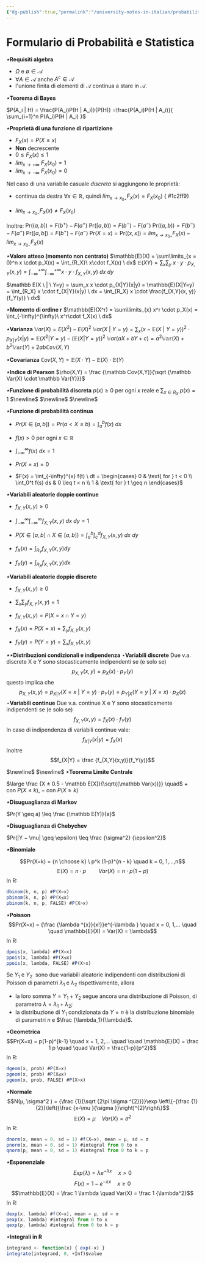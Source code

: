 ```yaml
---
{"dg-publish":true,"permalink":"/university-notes-in-italian/probabilita-e-statistica/teoria/formulario/","created":"2022-06-08T20:07:55.163+02:00","updated":"2023-01-23T17:46:02.237+01:00"}
---
```


# Formulario di Probabilità e Statistica
**$\star$Requisiti algebra**
-   $\Omega$ e $\emptyset \in \mathcal{A}$
-   $\forall A \in \mathcal{A}$ anche $A^c \in \mathcal{A}$
-   l'unione finita di elementi di $\mathcal{A}$ continua a stare in $\mathcal{A}$.

**$\star$Teorema di Bayes**

$P(A_i | H) = \frac{P(A_i)P(H | A_i)}{P(H)} =\frac{P(A_i)P(H | A_i)}{ \sum_{i=1}^n P(A_i)P(H | A_i) }$

**$\star$Proprietà di una funzione di ripartizione**
- $F_X(x) = P(X \leq x)$
- **Non** decrescente
- $0 \leq F_X(x) \leq 1$
- $lim_{x \to +\infty} \ F_X(x_{0})= 1$
- $lim_{x \to -\infty} \ F_X(x_{0})= 0$

Nel caso di una variabile casuale *discreta* si aggiungono le proprietà:
- continua da destra $\forall x \in \mathbb R$, quindi $lim_{x \to x_{0+}}F_X(x)= F_X(x_0)$
{ #1c2ff9}

- $lim_{x \to x_{0-}}F_X(x) \neq F_X(x_0)$

Inoltre:
$\text{Pr}((a,b]) = F(b^+) - F(a^+)$
$\text{Pr}([a,b)) = F(b^-) - F(a^-)$
$\text{Pr}((a,b)) = F(b^-) - F(a^+)$
$\text{Pr}([a,b]) = F(b^+) - F(a^-)$
$\text{Pr}(X = x) = \text{Pr}((x,x])= lim_{x \to x_{0+}}F_X(x) - lim_{x \to x_{0-}}F_X(x)$

**$\star$Valore atteso (momento non centrato)**
$\mathbb{E}(X) = \sum\limits_{x = 0}^n x \cdot p_X(x) = \int_{R_X}\ x\cdot f_X(x) \ dx$
$\mathbb{E}(XY) = \sum_x \sum_y \ x \cdot y \cdot p_{X,Y}(x,y) = \int_{-\infty}^{+\infty} \int_{-\infty}^{+\infty} x \cdot y \cdot f_{X,Y}(x,y) \ dx \ dy$

$\mathbb E(X \ | \ Y=y) = \sum_x x \cdot p_{X|Y}(x|y) = \mathbb{E}(X|Y=y) = \int_{R_X} x \cdot f_{X|Y}(x|y) \ dx = \int_{R_X} x \cdot \frac{f_{X,Y}(x, y)}{f_Y(y)} \ dx$

**$\star$Momento di ordine r**
$\mathbb{E}(X^r) = \sum\limits_{x} x^r \cdot p_X(x) = \int_{-\infty}^{\infty}\ x^r\cdot f_X(x) \ dx$

**$\star$Varianza**
$\mathbb Var(X) = E(X^2) - E(X)^2$
$\mathbb Var(X \ | \ Y=y) = \sum_x (x - \mathbb E(X \ | \ Y=y))^2 \cdot p_{X|Y}(x|y) = \mathbb{E}(X^2 | Y = y) - \left( \mathbb{E}(X | Y = y) \right)^ 2$
$\mathbb{V}ar(a X+b Y+c)=a^{2} \mathbb{Var}(X)+b^{2} \mathbb{Var}(Y)+2 a b \mathbb{\mathbb{Cov}}(X, Y)$

**$\star$Covarianza**
$\mathbb Cov(X,Y) = \mathbb E(X \cdot Y) - \mathbb E(X) \cdot \mathbb E(Y)$

**$\star$Indice di Pearson**
$\rho(X,Y) = \frac {\mathbb Cov(X,Y)}{\sqrt {\mathbb Var(X) \cdot \mathbb Var(Y)}}$

**$\star$Funzione di probabilità discreta**
$p(x) \geq 0$ per ogni $x$ reale e $\sum_{x \in R_X} \ p(x) = 1$
$\newline$
$\newline$
$\newline$

**$\star$Funzione di probabilità continua**
- $Pr(X \in (a,b]) = Pr(a < X \leq b) = \int_{a}^{b} f(x) \ dx$

- $f(x) > 0$ per ogni $x \in \mathbb R$

- $\int_{-\infty}^{\infty} f(x) \ dx = 1$

- $Pr(X=x) = 0$

- $F(x) = \int_{-\infty}^{x} f(t) \ dt = \begin{cases} 0 & \text{ for } t < 0 \\ \int_0^t f(s) ds & 0 \leq t < n \\ 1 & \text{ for } t \geq n \end{cases}$

**$\star$Variabili aleatorie doppie continue**
- $f_{X,Y}(x,y) \geq 0$

- $\int_{-\infty}^{\infty} \int_{-\infty}^{\infty} f_{X, Y}(x, y) \ dx \ dy = 1$

- $P(X \in [a,b] \cap X \in [a,b]) = \int_{a}^{b} \int_{c}^{d} f_{X, Y}(x, y) \ dx \ dy$

- $f_X(x) =\int_{R_Y} f_{X,Y}(x,y) dy$

- $f_Y(y) =\int_{R_X} f_{X,Y}(x,y) dx$

**$\star$Variabili aleatorie doppie discrete**
-   $f_{X,Y}(x,y) \geq 0$

-   $\sum_x \sum_y f_{X, Y}(x, y) = 1$

-   $f_{X,Y}(x,y) = P(X=x \cap Y=y)$

-   $f_X(x) = P(X=x) = \sum_y f_{X, Y}(x, y)$

-   $f_Y(y) = P(Y=y) = \sum_x f_{X, Y}(x, y)$

**$\star \star$Distribuzioni condizionali e indipendenza**
$\star$**Variabili discrete**
Due v.a. discrete X e Y sono stocasticamente indipendenti se (e solo se)
$$p_{X,Y}(x,y) = p_X(x) \cdot p_Y(y)$$
questo implica che
$$p_{X,Y}(x,y) = p_{X|Y}(X=x\ | \ Y=y) \cdot p_Y(y) = p_{Y|X}(Y=y\ | \ X=x) \cdot p_X(x) $$
$\star$**Variabili continue**
Due v.a. continue X e Y sono stocasticamente indipendenti se (e solo se)
$$f_{X,Y}(x,y) = f_X(x) \cdot f_Y(y)$$
In caso di indipendenza di variabili continue vale:
$$f_{X|Y}(x|y) = f_X(x)$$
Inoltre
$$f_{X|Y} = \frac {f_{X,Y}(x,y)}{f_Y(y)}$$

$\newline$
$\newline$
**$\star$Teorema Limite Centrale**

$\large \frac {X ± 0.5 - \mathbb E[X]}{\sqrt{(\mathbb Var(x))}} \quad$ $+$ con $P(X \leq k), \ -$ con $P(X \geq k)$


**$\star$Disuguaglianza di Markov**

$Pr(Y \geq a) \leq \frac {\mathbb E(Y)}{a}$

**$\star$Disuguaglianza di Chebychev**

$Pr(|Y − \mu| \geq \epsilon) \leq \frac {\sigma^2} {\epsilon^2}$

**$\star$Binomiale**

$$Pr(X=k) = {n \choose k} \ p^k (1-p)^{n - k} \quad k = 0, 1,...,n$$
$$
\mathbb{E}(X) = n\cdot p
\quad \quad
Var(X) = n\cdot p(1-p)
$$
In R:
```js
dbinom(k, n, p) #P(X=x)
pbinom(k, n, p) #P(X≤x)
pbinom(k, n, p, FALSE) #P(X>x)
```

**$\star$Poisson**
$$Pr(X=x) = {\frac {\lambda ^{x}}{x!}}e^{-\lambda } \quad x = 0, 1,... \quad \quad \mathbb{E}(X) = Var(X) = \lambda$$
In R:
```js
dpois(x, lambda) #P(X=x)
ppois(x, lambda) #P(X≤x)
ppois(x, lambda, FALSE) #P(X>x)
```
Se $Y_1$ e $Y_2$  sono due variabili aleatorie indipendenti con distribuzioni di Poisson di parametri $\lambda_1$ e $\lambda_2$ rispettivamente, allora
- la loro somma $Y=Y_{1}+Y_{2}$ segue ancora una distribuzione di Poisson, di parametro $\lambda =\lambda _{1}+\lambda _{2}$;
- la distribuzione di $Y_{1}$ condizionata da $Y=n$ è la distribuzione binomiale di parametri $n$ e $\frac {\lambda_1}{\lambda}$.

**$\star$Geometrica**
$$Pr(X=x) = p(1-p)^{k-1} \quad x = 1, 2,... \quad \quad \mathbb{E}(X) = \frac 1 p \quad \quad Var(X) = \frac{1-p}{p^2}$$
In R:
```js
dgeom(x, prob) #P(X=x)
pgeom(x, prob) #P(X≤x)
pgeom(x, prob, FALSE) #P(X>x)
```

**$\star$Normale**
$$N(µ, \sigma^2 ) = {\frac {1}{\sqrt {2\pi \sigma ^{2}}}}\exp \left\{-{\frac {1}{2}}\left({\frac {x-\mu }{\sigma }}\right)^{2}\right\}$$
$$\mathbb{E}(X) = µ \quad Var(X) = {\sigma^2}$$
In R:
```js
dnorm(x, mean = 0, sd = 1) #f(X=x), mean = µ, sd = σ
pnorm(x, mean = 0, sd = 1) #integral from 0 to x
qnorm(p, mean = 0, sd = 1) #integral from 0 to k = p
```

**$\star$Esponenziale**
$$Exp(\lambda) = \lambda e^{-\lambda x} \quad x>0 $$
$$F(x) = 1- e^{-\lambda x} \quad x\geq 0$$
$$\mathbb{E}(X) = \frac 1 \lambda \quad Var(X) = \frac 1 {\lambda^2}$$
In R:
```js
dexp(x, lambda) #f(X=x), mean = µ, sd = σ
pexp(x, lambda) #integral from 0 to x
qexp(p, lambda) #integral from 0 to k = p
```

**$\star$Integrali in R**
```js
integrand <- function(x) { exp(-x) }
integrate(integrand, 0, +Inf)$value
```